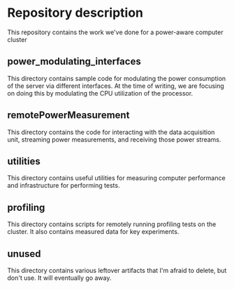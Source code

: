 # Repository description
This repository contains the work we've done for a power-aware computer cluster

## power_modulating_interfaces
This directory contains sample code for modulating the power consumption of the server via different interfaces. At the time of writing, we are focusing on doing this by modulating the CPU utilization of the processor.

## remotePowerMeasurement
This directory contains the code for interacting with the data acquisition unit, streaming power measurements, and receiving those power streams.

## utilities
This directory contains useful utilities for measuring computer performance and infrastructure for performing tests.

## profiling
This directory contains scripts for remotely running profiling tests on the cluster. It also contains measured data for key experiments.

## unused
This directory contains various leftover artifacts that I'm afraid to delete, but don't use. It will eventually go away.
